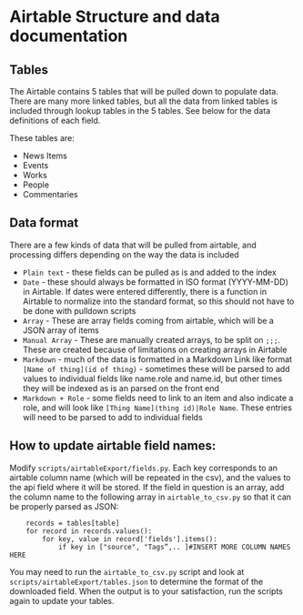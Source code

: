 # Airtable Structure and data documentation

## Tables 

The Airtable contains 5 tables that will be pulled down to populate data. There are many more linked tables, but all the data from linked tables is included through lookup tables in the 5 tables. See below for the data definitions of each field.

These tables are: 

- News Items
- Events
- Works
- People
- Commentaries

## Data format

There are a few kinds of data that will be pulled from airtable, and processing differs depending on the way the data is included

- `Plain text` - these fields can be pulled as is and added to the index
- `Date` - these should always be formatted in ISO format (YYYY-MM-DD) in Airtable. If dates were entered differently, there is a function in Airtable to normalize into the standard format, so this should not have to be done with pulldown scripts
- `Array` - These are array fields coming from airtable, which will be a JSON array of items
- `Manual Array` - These are manually created arrays, to be split on `;;;`. These are created because of limitations on creating arrays in Airtable
- `Markdown` - much of the data is formatted in a Markdown Link like format `[Name of thing](id of thing)` - sometimes these will be parsed to add values to individual fields like name.role and name.id, but other times they will be indexed as is an parsed on the front end
- `Markdown + Role` - some fields need to link to an item and also indicate a role, and will look like `[Thing Name](thing id)|Role Name`. These entries will need to be parsed to add to individual fields


## How to update airtable field names:

Modify `scripts/airtableExport/fields.py`. Each key corresponds to an airtable column name (which will be repeated in the csv), and the values to the api field where it will be stored.
If the field in question is an array, add the column name to the following array in `airtable_to_csv.py` so that it can be properly parsed as JSON:
```
    records = tables[table]
    for record in records.values():
        for key, value in record['fields'].items():
            if key in ["source", "Tags”,.. ]#INSERT MORE COLUMN NAMES HERE
```
 You may need to run the `airtable_to_csv.py` script and look at `scripts/airtableExport/tables.json` to determine the format of the downloaded field.
When the output is to your satisfaction, run the scripts again to update your tables.
